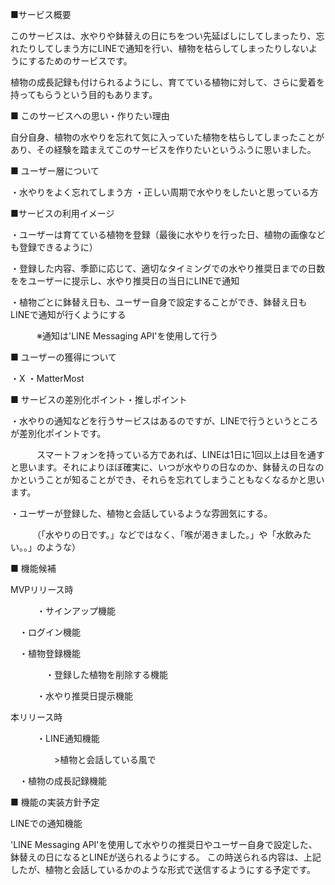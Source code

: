■サービス概要

このサービスは、水やりや鉢替えの日にちをつい先延ばしにしてしまったり、忘れたりしてしまう方にLINEで通知を行い、植物を枯らしてしまったりしないようにするためのサービスです。

植物の成長記録も付けられるようにし、育てている植物に対して、さらに愛着を持ってもらうという目的もあります。

■ このサービスへの思い・作りたい理由

自分自身、植物の水やりを忘れて気に入っていた植物を枯らしてしまったことがあり、その経験を踏まえてこのサービスを作りたいというふうに思いました。

■ ユーザー層について

・水やりをよく忘れてしまう方
・正しい周期で水やりをしたいと思っている方

■サービスの利用イメージ

・ユーザーは育てている植物を登録（最後に水やりを行った日、植物の画像なども登録できるように）

・登録した内容、季節に応じて、適切なタイミングでの水やり推奨日までの日数ををユーザーに提示し、水やり推奨日の当日にLINEで通知

・植物ごとに鉢替え日も、ユーザー自身で設定することができ、鉢替え日もLINEで通知が行くようにする

　　　※通知は'LINE Messaging API'を使用して行う

■ ユーザーの獲得について

・X
・MatterMost

■ サービスの差別化ポイント・推しポイント

・水やりの通知などを行うサービスはあるのですが、LINEで行うというところが差別化ポイントです。

　　　スマートフォンを持っている方であれば、LINEは1日に1回以上は目を通すと思います。それによりほぼ確実に、いつが水やりの日なのか、鉢替えの日なのかということが知ることができ、それらを忘れてしまうこともなくなるかと思います。

・ユーザーが登録した、植物と会話しているような雰囲気にする。

　　　（「水やりの日です。」などではなく、「喉が渇きました。」や「水飲みたい。。」のような）

■ 機能候補

MVPリリース時

　　　・サインアップ機能
   
 　・ログイン機能
  
 　・植物登録機能
  
 　　　　・登録した植物を削除する機能

　　　・水やり推奨日提示機能

本リリース時

　　　・LINE通知機能

  　　　　　>植物と会話している風で

 　・植物の成長記録機能

■ 機能の実装方針予定

LINEでの通知機能

'LINE Messaging API'を使用して水やりの推奨日やユーザー自身で設定した、鉢替えの日になるとLINEが送られるようにする。
この時送られる内容は、上記したが、植物と会話しているかのような形式で送信するようにする予定です。

